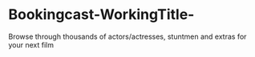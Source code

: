 # Bookingcast-WorkingTitle-
Browse through thousands  of actors/actresses, stuntmen and extras   for your next film

